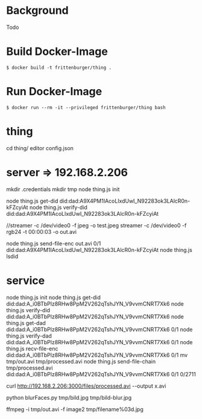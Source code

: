 Background
==========

Todo

Build Docker-Image
==================

```
$ docker build -t frittenburger/thing .
``` 
Run Docker-Image
==================

```
$ docker run --rm -it --privileged frittenburger/thing bash
``` 

thing
=====
cd thing/
editor config.json
# server => 192.168.2.206
mkdir .credentials
mkdir tmp
node thing.js init

node thing.js get-did did:dad:A9X4PM1IAcoLlxdUwI_N92283ok3LAlcR0n-kFZcyiAt
node thing.js verify-did did:dad:A9X4PM1IAcoLlxdUwI_N92283ok3LAlcR0n-kFZcyiAt

//streamer -c /dev/video0 -f jpeg -o test.jpeg
streamer -c /dev/video0 -f rgb24 -t 00:00:03 -o out.avi

node thing.js send-file-enc out.avi 0/1 did:dad:A9X4PM1IAcoLlxdUwI_N92283ok3LAlcR0n-kFZcyiAt
node thing.js lsdid

service
=======
  node thing.js init
  node thing.js get-did did:dad:A_i0BTbPlz8RHw8PpM2V262qTshJYN_V9vvmCNRT7Xk6
  node thing.js verify-did did:dad:A_i0BTbPlz8RHw8PpM2V262qTshJYN_V9vvmCNRT7Xk6
  node thing.js get-dad did:dad:A_i0BTbPlz8RHw8PpM2V262qTshJYN_V9vvmCNRT7Xk6 0/1
  node thing.js verify-dad did:dad:A_i0BTbPlz8RHw8PpM2V262qTshJYN_V9vvmCNRT7Xk6 0/1
  node thing.js recv-file-enc did:dad:A_i0BTbPlz8RHw8PpM2V262qTshJYN_V9vvmCNRT7Xk6 0/1
  mv tmp/out.avi tmp/processed.avi
  node thing.js send-file-chain tmp/processed.avi did:dad:A_i0BTbPlz8RHw8PpM2V262qTshJYN_V9vvmCNRT7Xk6 0/1 0/2711

  curl http://192.168.2.206:3000/files/processed.avi --output x.avi

  python blurFaces.py tmp/bild.jpg tmp/bild-blur.jpg

  
 ffmpeg -i tmp/out.avi -f image2 tmp/filename%03d.jpg